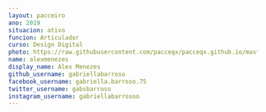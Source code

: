 ```yaml
---
layout: pacceiro
ano: 2019
situacion: ativo
funcion: Articulador
curso: Design Digital
photo: https://raw.githubusercontent.com/pacceqx/pacceqx.github.io/master/assets/pic/bolsistas/pacce (1).png
name: alexmenezes
display_name: Alex Menezes 
github_username: gabriellabarroso
facebook_username: gabriella.barroso.75
twitter_username: gabsbarroso
instagram_username: gabriellabarrosoo
---
```


